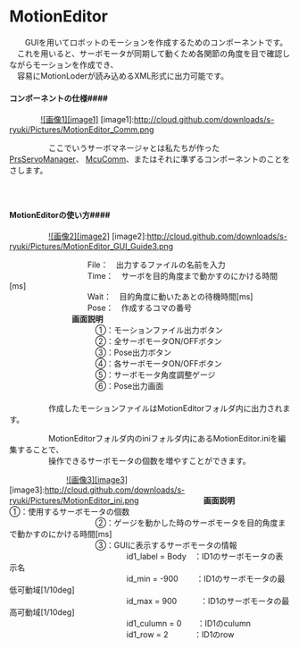 MotionEditor
============
　　GUIを用いてロボットのモーションを作成するためのコンポーネントです。  
　これを用いると、サーボモータが同期して動くため各関節の角度を目で確認しながらモーションを作成でき、  
　容易にMotionLoderが読み込めるXML形式に出力可能です。  

#### コンポーネントの仕様####
　　　　[![画像1][image1]](http://cloud.github.com/downloads/s-ryuki/Pictures/MotionEditor_Comm.png)
[image1]:http://cloud.github.com/downloads/s-ryuki/Pictures/MotionEditor_Comm.png

　　　　　ここでいうサーボマネージャとは私たちが作った[PrsServoManager](https://github.com/s-ryuki/PrsServoManager)、
[McuComm](http://github.com/s-ryuki/McuComm)、またはそれに準ずるコンポーネントのことをさします。  
　  
　  
#### MotionEditorの使い方####
　　　　　[![画像2][image2]](http://cloud.github.com/downloads/s-ryuki/Pictures/MotionEditor_GUI_Guide3.png)
[image2]:http://cloud.github.com/downloads/s-ryuki/Pictures/MotionEditor_GUI_Guide3.png
  
　　　　　　　　　　File：　出力するファイルの名前を入力  
　　　　　　　　　　Time：　サーボを目的角度まで動かすのにかける時間[ms]  
　　　　　　　　　　Wait：　目的角度に動いたあとの待機時間[ms]  
　　　　　　　　　　Pose：　作成するコマの番号  
　　　　　　　　**画面説明**  
　　　　　　　　　　　①：モーションファイル出力ボタン  
　　　　　　　　　　　②：全サーボモータON/OFFボタン  
　　　　　　　　　　　③：Pose出力ボタン  
　　　　　　　　　　　④：各サーボモータON/OFFボタン  
　　　　　　　　　　　⑤：サーボモータ角度調整ゲージ  
　　　　　　　　　　　⑥：Pose出力画面  
　  
　　　　　作成したモーションファイルはMotionEditorフォルダ内に出力されます。  

　　　　　MotionEditorフォルダ内のiniフォルダ内にあるMotionEditor.iniを編集することで、  
　　　　　操作できるサーボモータの個数を増やすことができます。  

　　　　　　　 [![画像3][image3]](http://cloud.github.com/downloads/s-ryuki/Pictures/MotionEditor_ini.png)
[image3]:http://cloud.github.com/downloads/s-ryuki/Pictures/MotionEditor_ini.png
　　　　　　　　**画面説明**
　　　　　　　　　　　①：使用するサーボモータの個数  
　　　　　　　　　　　②：ゲージを動かした時のサーボモータを目的角度まで動かすのにかける時間[ms]  
　　　　　　　　　　　③：GUIに表示するサーボモータの情報  
　　　　　　　　　　　　　　　id1_label = Body　：ID1のサーボモータの表示名  
　　　　　　　　　　　　　　　id_min = -900 　　：ID1のサーボモータの最低可動域[1/10deg]  
　　　　　　　　　　　　　　　id_max = 900　　　：ID1のサーボモータの最高可動域[1/10deg]  
　　　　　　　　　　　　　　　id1_culumn = 0　　：ID1のculumn  
　　　　　　　　　　　　　　　id1_row = 2　　　 ：ID1のrow  　　　　　　　　　　　　　　　